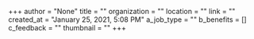 +++
author = "None"
title = ""
organization = ""
location = ""
link = ""
created_at = "January 25, 2021, 5:08 PM"
a_job_type = ""
b_benefits = []
c_feedback = ""
thumbnail = ""
+++
